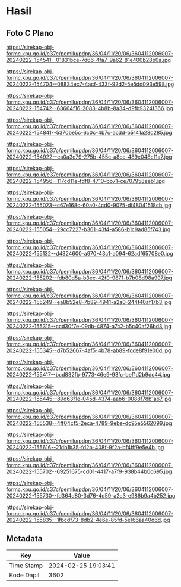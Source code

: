 # Hasil

## Foto C Plano

https://sirekap-obj-formc.kpu.go.id/c37c/pemilu/pdpr/36/04/11/20/06/3604112006007-20240222-154541--01831bce-7d66-4fa7-9a62-81e400b28b0a.jpg

https://sirekap-obj-formc.kpu.go.id/c37c/pemilu/pdpr/36/04/11/20/06/3604112006007-20240222-154704--08834ec7-4acf-433f-92d2-5e5dd093e598.jpg

https://sirekap-obj-formc.kpu.go.id/c37c/pemilu/pdpr/36/04/11/20/06/3604112006007-20240222-154742--68664f16-2083-4b8b-8a34-d9fb9324f366.jpg

https://sirekap-obj-formc.kpu.go.id/c37c/pemilu/pdpr/36/04/11/20/06/3604112006007-20240222-154841--5370be5c-6c0c-4b7c-acdd-b5141a23d285.jpg

https://sirekap-obj-formc.kpu.go.id/c37c/pemilu/pdpr/36/04/11/20/06/3604112006007-20240222-154922--ea0a3c79-275b-455c-a8cc-489e048cf1a7.jpg

https://sirekap-obj-formc.kpu.go.id/c37c/pemilu/pdpr/36/04/11/20/06/3604112006007-20240222-154956--117cd11e-fdf8-4710-bb71-ce707958eeb1.jpg

https://sirekap-obj-formc.kpu.go.id/c37c/pemilu/pdpr/36/04/11/20/06/3604112006007-20240222-155023--c67e168c-60a0-4cd0-9075-df48041518cb.jpg

https://sirekap-obj-formc.kpu.go.id/c37c/pemilu/pdpr/36/04/11/20/06/3604112006007-20240222-155054--29cc7227-b361-43f4-a586-b1c9ad85f743.jpg

https://sirekap-obj-formc.kpu.go.id/c37c/pemilu/pdpr/36/04/11/20/06/3604112006007-20240222-155132--d4324600-a970-43c1-a094-62adf65708e0.jpg

https://sirekap-obj-formc.kpu.go.id/c37c/pemilu/pdpr/36/04/11/20/06/3604112006007-20240222-155202--fdb80d5a-b3ec-42f0-9871-b7b08d98a997.jpg

https://sirekap-obj-formc.kpu.go.id/c37c/pemilu/pdpr/36/04/11/20/06/3604112006007-20240222-155249--ea8b52e8-7b89-4941-a2a0-244f40af17b3.jpg

https://sirekap-obj-formc.kpu.go.id/c37c/pemilu/pdpr/36/04/11/20/06/3604112006007-20240222-155315--ccd30f7e-09db-4874-a7c2-b5c40af26bd3.jpg

https://sirekap-obj-formc.kpu.go.id/c37c/pemilu/pdpr/36/04/11/20/06/3604112006007-20240222-155345--d7b52667-4af5-4b78-ab89-fcde8f91e00d.jpg

https://sirekap-obj-formc.kpu.go.id/c37c/pemilu/pdpr/36/04/11/20/06/3604112006007-20240222-155417--bcd832fb-9773-46e9-93fc-bef1d2b9dc44.jpg

https://sirekap-obj-formc.kpu.go.id/c37c/pemilu/pdpr/36/04/11/20/06/3604112006007-20240222-155445--89d63f1e-045d-4374-aab6-0088f78b1a67.jpg

https://sirekap-obj-formc.kpu.go.id/c37c/pemilu/pdpr/36/04/11/20/06/3604112006007-20240222-155538--4ff04cf5-2eca-4789-9ebe-dc95e5562099.jpg

https://sirekap-obj-formc.kpu.go.id/c37c/pemilu/pdpr/36/04/11/20/06/3604112006007-20240222-155616--21db1b35-fd2b-408f-9f2a-bf4fff9e5e4b.jpg

https://sirekap-obj-formc.kpu.go.id/c37c/pemilu/pdpr/36/04/11/20/06/3604112006007-20240222-155702--69251675-cd01-4417-a7f9-938b44b0c695.jpg

https://sirekap-obj-formc.kpu.go.id/c37c/pemilu/pdpr/36/04/11/20/06/3604112006007-20240222-155730--fd364d80-3d76-4d59-a2c3-e986b9a4b252.jpg

https://sirekap-obj-formc.kpu.go.id/c37c/pemilu/pdpr/36/04/11/20/06/3604112006007-20240222-155835--1fbcdf73-8db2-4e6e-85fd-5e166aa40d6d.jpg


## Metadata

| Key        | Value               |
| ---------- | ------------------- |
| Time Stamp | 2024-02-25 19:03:41 |
| Kode Dapil | 3602                |



